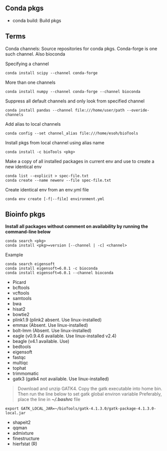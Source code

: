 Conda pkgs
---
- conda build: Build pkgs


Terms
---
Conda channels: Source repositories for conda pkgs. Conda-forge is one such channel. Also bioconda

Specifying a channel
```
conda install scipy --channel conda-forge
```

More than one channels
```
conda install numpy --channel conda-forge --channel bioconda
```

Suppress all default channels and only look from specified channel
```
conda install pandas --channel file:///home/user/path --overide-channels
```

Add alias to local channels
```
conda config --set channel_alias file:///home/esoh/bioTools
```

Install pkgs from local channel using alias name
```
conda install -c bioTools <pkg>
```

Make a copy of all installed packages in current env and use to create a new identical env
```
conda list --explicit > spec-file.txt
conda create --name newenv --file spec-file.txt
```

Create identical env from an env.yml file
```
conda env create [-f|--file] environment.yml 
```

Bioinfo pkgs
---
**Install all packages without comment on availability by running the command-line below**
```
conda search <pkg>
conda install <pkg>=version [--channel | -c] <channel>  
```
Example
```
conda search eigensoft
conda install eigensoft=6.0.1 -c bioconda
conda install eigensoft=6.0.1 --channel bioconda
```

- Picard
- bcftools
- vcftools
- samtools
- bwa
- hisat2
- bowtie2
- plink1.9 (plink2 absent. Use linux-installed)
- emmax (Absent. Use linux-installed)
- bolt-lmm (Absent. Use linux-installed)
- eagle (v0.9.4.6 available. Use linux-installed v2.4)
- beagle (v4.1 available. Use)
- bedtools
- eigensoft
- fastqc
- multiqc
- tophat
- trimmomatic
- gatk3 (gatk4 not available. Use linux-installed)
> Download and unzip GATK4. Copy the gatk executable into home bin. Then run the line below to set gatk global environ variable
Preferably, place the line in _**~/.bashrc**_ file

```
export GATK_LOCAL_JAR=~/bioTools/gatk-4.1.3.0/gatk-package-4.1.3.0-local.jar
```

- shapeit2
- qqman
- admixture
- finestructure
- hierfstat (R)
